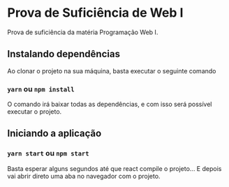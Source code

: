 # Prova de Suficiência de Web I

Prova de suficiência da matéria Programação Web I.

## Instalando dependências

Ao clonar o projeto na sua máquina, basta executar o seguinte comando

### `yarn` ou `npm install`

O comando irá baixar todas as dependências, e com isso será possível executar o projeto.

## Iniciando a aplicação

### `yarn start` ou `npm start`

Basta esperar alguns segundos até que react compile o projeto... E depois vai abrir direto uma aba no navegador com o projeto.